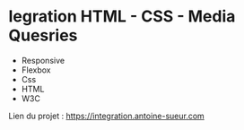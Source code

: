 # Iegration HTML - CSS - Media Quesries

- Responsive
- Flexbox
- Css
- HTML
- W3C

Lien du projet : https://integration.antoine-sueur.com
